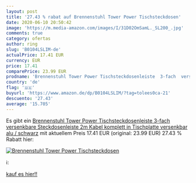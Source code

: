 ```yaml
---
layout: post
title: '27.43 % rabat auf Brennenstuhl Tower Power Tischsteckdosen'
date: 2020-06-10 20:50:42
image: 'https://m.media-amazon.com/images/I/31D02OmSamL._SL200_.jpg'
comments: true
category: ofertas
author: ring
slug: 'B0104LSLIM-de'
actualPrice: 17.41 EUR
currency: EUR
price: 17.41
comparePrice: 23.99 EUR
prodname: 'Brennenstuhl Tower Power Tischsteckdosenleiste  3-fach  versenkbare Steckdosenleiste  2m Kabel  komplett in Tischplatte versenkbar  alu / schwarz'
country: 'de'
flag: '🇩🇪'
buyurl: 'https://www.amazon.de/dp/B0104LSLIM/?tag=tolees0ca-21'
descuento: '27.43'
average: '15.705'
---
```


Es gibt ein [Brennenstuhl Tower Power Tischsteckdosenleiste  3-fach  versenkbare Steckdosenleiste  2m Kabel  komplett in Tischplatte versenkbar  alu / schwarz](https://www.amazon.de/dp/B0104LSLIM/?tag=tolees0ca-21) mit aktuellem Preis 17.41 EUR (original: 23.99 EUR) 27.43 % Rabatt hier:

[![Brennenstuhl Tower Power Tischsteckdosen](https://m.media-amazon.com/images/I/31D02OmSamL._SL200_.jpg)](https://www.amazon.de/dp/B0104LSLIM/?tag=tolees0ca-21)

ℹ️:


[kauf es hier!!](https://www.amazon.de/dp/B0104LSLIM/?tag=tolees0ca-21)
